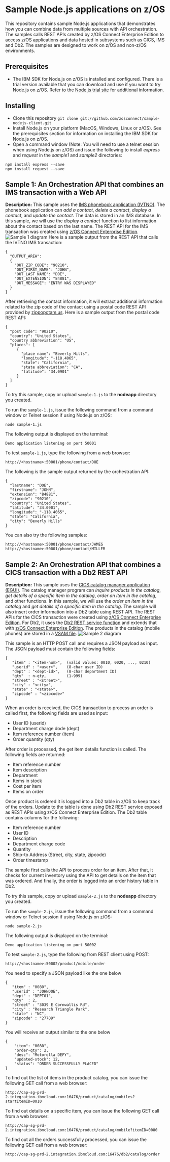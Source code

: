 # Sample Node.js applications on z/OS

This repository contains sample Node.js applications that demonstrates how you can combine data from multiple sources with API orchestration. The samples calls REST APIs created by z/OS Connect Enterprise Edition to access z/OS applications and data hosted in subsystems such as CICS, IMS and Db2. The samples are designed to work on z/OS and non-z/OS environments.

## Prerequisites
 * The IBM SDK for Node.js on z/OS is installed and configured. There is a trial version available that you can download and use if you want to try Node.js on z/OS.  Refer to the [Node.js trial site](https://developer.ibm.com/node/sdk/ztp/) for additional information.

## Installing
 * Clone this repository `git clone git://github.com/zosconnect/sample-nodejs-client.git`
 * Install Node.js on your platform (MacOS, Windows, Linux or z/OS). See the prerequisites section for information on installing the IBM SDK for Node.js on z/OS.
 * Open a command window (Note: You will need to use a telnet session when using Node.js on z/OS) and issue the following to install *express* and *request* in the *sample1* and *sample2* directories:
 ```
 npm install express --save
 npm install request --save
 ```
 
## Sample 1: An Orchestration API that combines an IMS transaction with a Web API
**Description:** This sample uses the [IMS phonebook application (IVTNO)](https://www.ibm.com/support/knowledgecenter/en/SSEPH2_15.1.0/com.ibm.ims15.doc.ins/ims_ivpsamples.htm). The phonebook application can *add a contact*, *delete a contact*, *display a contact*, and *update the contact*. The data is stored in an IMS database. In this sample, we will use the *display a contact* function to list information about the contact based on the last name. The REST API for the IMS transaction was created using [z/OS Connect Enterprise Edition](https://www.ibm.com/support/knowledgecenter/en/SS4SVW_beta/com.ibm.zosconnect.doc/scenarios/ims_api_invoke.html).
![Sample 1 diagram](https://github.com/zosconnect/sample-nodejs-clients/blob/master/media/diag-sample1.png)
Here is a sample output from the REST API that calls the IVTNO IMS transaction:
```
{
  "OUTPUT_AREA": 
  {
    "OUT_ZIP_CODE": "90210",
    "OUT_FIRST_NAME": "JOHN",
    "OUT_LAST_NAME": "DOE",
    "OUT_EXTENSION": "84881",
    "OUT_MESSAGE": "ENTRY WAS DISPLAYED"
  }
}
```
After retrieving the contact information, it will extract additional information related to the zip code of the contact using a postal code REST API provided by [zippopotam.us](http://www.zippopotam.us/). Here is a sample output from the postal code REST API:
```
{
  "post code": "90210",
  "country": "United States",
  "country abbreviation": "US",
  "places": [
     {
       "place name": "Beverly Hills",
       "longitude": "-118.4065",
       "state": "California",
       "state abbreviation": "CA",
       "latitude": "34.0901"
     }
  ]
}
```
To try this sample, copy or upload `sample-1.js` to the **nodeapp** directory you created.

To run the `sample-1.js`, issue the following command from a command window or Telnet session if using Node.js on z/OS:
``` 
node sample-1.js
```
The following output is displayed on the terminal:
```
Demo application listening on port 50001
```
To test `sample-1.js`, type the following from a web browser:
```
http://<hostname>:50001/phone/contact/DOE
```
The following is the sample output returned by the orchestration API:
```
{
  "lastname": "DOE",
  "firstname": "JOHN",
  "extension": "84881",
  "zipcode": "90210",
  "country": "United States",
  "latitude": "34.0901",
  "longitude": "-118.4065",
  "state": "California",
  "city": "Beverly Hills"
}
```
You can also try the following samples:
```
http://<hostname>:50001/phone/contact/JAMES
http://<hostname>:50001/phone/contact/MILLER
```

## Sample 2: An Orchestration API that combines a CICS transaction with a Db2 REST API
**Description:** This sample uses the [CICS catalog manager application (EGUI)](https://www.ibm.com/support/knowledgecenter/en/SSGMCP_5.4.0/applications/example-application/dfhxa_t100.html). The catalog manager program can *inquire products in the catalog*, *get details of a specific item in the catalog*, *order an item in the catalog*, and other functions. In this sample, we will use the *order an item in the catalog* and *get details of a specific item in the catalog*. The sample will also insert order information into a Db2 table using REST API. The REST APIs for the CICS transaction were created using [z/OS Connect Enterprise Edition](https://www.ibm.com/support/knowledgecenter/en/SS4SVW_3.0.0/com.ibm.zosconnect.doc/scenarios/cics_api_create.html). For Db2, it uses the [Db2 REST service function](https://www.ibm.com/support/knowledgecenter/en/SSEPEK_12.0.0/restserv/src/tpc/db2z_restservices.html) and extends that with [z/OS Connect Enterprise Edition](https://www.ibm.com/support/knowledgecenter/en/SS4SVW_3.0.0/com.ibm.zosconnect.doc/designing/sar_rest_intro.html).  The products in the catalog (mobile phones) are stored in a [VSAM file](https://www.ibm.com/support/knowledgecenter/zosbasics/com.ibm.zos.zconcepts/zconcepts_169.htm).
![Sample 2 diagram](https://github.com/zosconnect/sample-nodejs-clients/blob/master/media/diag-sample2.png)

This sample is an HTTP POST call and requires a JSON payload as input. The JSON payload must contain the following fields:
```
{
   "item" : "<item-num>",  (valid values: 0010, 0020, ..., 0210)
   "userid" : "<user>",    (8-char user ID)
   "dept" : "<dept-id>",   (8-char department ID)
   "qty"  : n-qty,         (1-999)    
   "street" : "<street>",  
   "city" : "<city>",
   "state" : "<state>",
   "zipcode" : "<zipcode>"
}
```
When an order is received, the CICS transaction to process an order is called first, the following fields are used as input:
   * User ID (userid)
   * Department charge dode (dept)
   * Item reference number (item)
   * Order quantity (qty)

After order is processed, the get item details function is called. The following fields are returned:

   * Item reference number
   * Item description
   * Department
   * Items in stock
   * Cost per item
   * Items on order

Once product is ordered it is logged into a Db2 table in z/OS to keep track of the orders. Update to the table is done using Db2 REST service exposed as REST APIs using z/OS Connect Enterprise Edition.  The Db2 table contains columns for the following:

   * Item reference number
   * User ID
   * Description
   * Department charge code
   * Quantity
   * Ship-to Address (Street, city, state, zipcode)
   * Order timestamp

The sample first calls the API to process order for an item. After that, it checks for current inventory using the API to get details on the item that was ordered. And finally, the order is logged into an order history table in Db2. 

To try this sample, copy or upload `sample-2.js` to the **nodeapp** directory you created.

To run the `sample-2.js`, issue the following command from a command window or Telnet session if using Node.js on z/OS:
``` 
node sample-2.js
```
The following output is displayed on the terminal:
```
Demo application listening on port 50002
```
To test `sample-2.js`, type the following from REST client using POST:
```
http://<hostname>:50002/product/mobile/order
```
You need to specify a JSON payload like the one below
```
{
   "item" : "0080",
   "userid" : "JOHNDOE",
   "dept" : "DEPT01",
   "qty"  : 2,    
   "street" : "3039 E Cornwallis Rd",  
   "city" : "Research Triangle Park",
   "state" : "NC",
   "zipcode" : "27709"
}
```
You will receive an output similar to the one below
```
{
    "item": "0080",
    "order-qty": 2,
    "desc": "Motorolla DEFY",
    "updated-stock": 12,
    "status": "ORDER SUCCESSFULLY PLACED"
}
```
To find out the list of items in the product catalog, you can issue the following GET call from a web browser:
```
http://cap-sg-prd-2.integration.ibmcloud.com:16476/product/catalog/mobiles?startItemID=0010
```
To find out details on a specific item, you can issue the following GET call from a web browser:
```
http://cap-sg-prd-2.integration.ibmcloud.com:16476/product/catalog/mobile?itemID=0080
```
To find out all the orders successfully processed, you can issue the following GET call from a web browser:
```
http://cap-sg-prd-2.integration.ibmcloud.com:16476/db2/catalog/order
```
